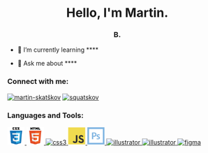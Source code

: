 
<h1 align="center">Hello, I'm Martin.</h1>
<h3 align="center">B.</h3>

- 🔰 I’m currently learning ****

- 💬 Ask me about ****

<h3 align="left">Connect with me:</h3>
<p align="left">
<a href="https://linkedin.com/in/martin-skatškov" target="blank"><img align="center" src="https://raw.githubusercontent.com/rahuldkjain/github-profile-readme-generator/master/src/images/icons/Social/linked-in-alt.svg" alt="martin-skatškov" height="30" width="40" /></a>
<a href="https://instagram.com/squatskov" target="blank"><img align="center" src="https://raw.githubusercontent.com/rahuldkjain/github-profile-readme-generator/master/src/images/icons/Social/instagram.svg" alt="squatskov" height="30" width="40" /></a>
</p>

<h3 align="left">Languages and Tools:</h3>
<p align="left"> <a href="https://www.w3schools.com/css/" target="_blank" rel="noreferrer"> <img src="https://raw.githubusercontent.com/devicons/devicon/master/icons/css3/css3-original-wordmark.svg" alt="css3" width="40" height="40"/> </a> <a href="https://www.w3.org/html/" target="_blank" rel="noreferrer"> <img src="https://raw.githubusercontent.com/devicons/devicon/master/icons/html5/html5-original-wordmark.svg" alt="html5" width="40" height="40"/>  <a href="https://www.https://nodejs.org/en/" target="_blank" rel="noreferrer"> <img src="https://www.svgrepo.com/show/303266/nodejs-icon-logo.svg" alt="css3" width="40" height="40"/> </a></a>  <a href="https://developer.mozilla.org/en-US/docs/Web/JavaScript" target="_blank" rel="noreferrer"> <img src="https://raw.githubusercontent.com/devicons/devicon/master/icons/javascript/javascript-original.svg" alt="javascript" width="40" height="40"/> </a> <a href="https://www.photoshop.com/en" target="_blank" rel="noreferrer"> <img src="https://raw.githubusercontent.com/devicons/devicon/master/icons/photoshop/photoshop-line.svg" alt="photoshop" width="40" height="40"/> </a> <a href="https://www.adobe.com/in/products/illustrator.html" target="_blank" rel="noreferrer"> <img src="https://www.vectorlogo.zone/logos/adobe_illustrator/adobe_illustrator-icon.svg" alt="illustrator" width="40" height="40"/> </a> <a href="https://www.adobe.com/ee/products/photoshop-lightroom.html?mv=search&mv=search&sdid=L7NVTQ8Y&ef_id=CjwKCAjw-L-ZBhB4EiwA76YzOYLVVWr43kuI_7QLiUrLgY3ar-pkWu8lutP23t5Awkc323T3KkPC4RoCNk8QAvD_BwE:G:s&s_kwcid=AL!3085!3!465629055312!e!!g!!lightroom!11139501064!108006840454" target="_blank" rel="noreferrer"> <img src="https://upload.wikimedia.org/wikipedia/commons/thumb/b/b6/Adobe_Photoshop_Lightroom_CC_logo.svg/512px-Adobe_Photoshop_Lightroom_CC_logo.svg.png" alt="illustrator" width="40" height="40"/> </a> <a href="https://www.figma.com/" target="_blank" rel="noreferrer"> <img src="https://www.vectorlogo.zone/logos/figma/figma-icon.svg" alt="figma" width="40" height="40"/></a></p>
